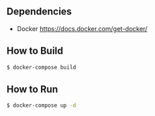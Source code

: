 ## Dependencies
- Docker
https://docs.docker.com/get-docker/

## How to Build
``` bash
$ docker-compose build
```

## How to Run
``` bash
$ docker-compose up -d
```